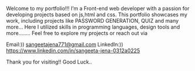 Welcome to my portfolio!!!
I’m a Front-end web developer with a passion for developing projects based on js,html and css.
This portfolio showcases my work, including projects like PASSWORD GENERATION, QUIZ and many more...
Here I utilized skills in programming languages, design tools and more........
Feel free to explore my projects or reach out via 

Email:)) sangeetajena771@gmail.com 
LinkedIn:)) https://www.linkedin.com/in/sangeeta-jena-0312a0225

Thank you for visiting!!
Good Luck..






